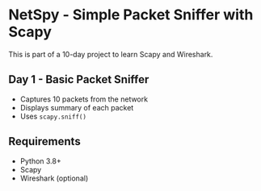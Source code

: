 # NetSpy - Simple Packet Sniffer with Scapy

This is part of a 10-day project to learn Scapy and Wireshark.

## Day 1 - Basic Packet Sniffer

- Captures 10 packets from the network
- Displays summary of each packet
- Uses `scapy.sniff()`

## Requirements
- Python 3.8+
- Scapy
- Wireshark (optional)

